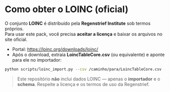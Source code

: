 # Como obter o LOINC (oficial)

O conjunto **LOINC** é distribuído pela **Regenstrief Institute** sob termos próprios.  
Para usar este pack, você precisa **aceitar a licença** e baixar os arquivos no site oficial.

- Portal: https://loinc.org/downloads/loinc/
- Após o download, extraia **LoincTableCore.csv** (ou equivalente) e aponte para ele no importador:

```bash
python scripts/loinc_import.py --csv /caminho/para/LoincTableCore.csv --db ./data/loinc.sqlite
```

> Este repositório **não** inclui dados LOINC — apenas o **importador** e o **schema**.
> Respeite a licença e os termos de uso da Regenstrief.
